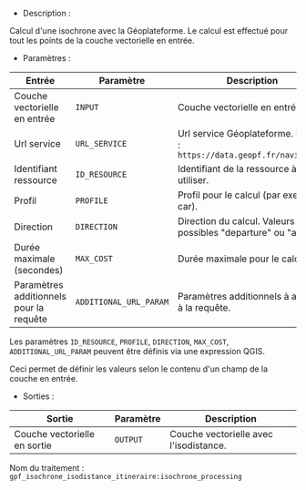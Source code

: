 - Description :

Calcul d'une isochrone avec la Géoplateforme. Le calcul est effectué pour tout les points de la couche vectorielle en entrée.

- Paramètres :

| Entrée           | Paramètre          | Description                                                |
|------------------|--------------------|------------------------------------------------------------|
| Couche vectorielle en entrée   | `INPUT`        | Couche vectorielle en entrée |
| Url service   | `URL_SERVICE`        | Url service Géoplateforme. Défaut : `https://data.geopf.fr/navigation` |
| Identifiant ressource   | `ID_RESOURCE`        | Identifiant de la ressource à utiliser. |
| Profil      | `PROFILE`      | Profil pour le calcul (par exemple car). |
| Direction      | `DIRECTION`      | Direction du calcul. Valeurs possibles "departure" ou "arrival". |
| Durée maximale (secondes)      | `MAX_COST`      | Durée maximale pour le calcul. |
| Paramètres additionnels pour la requête      | `ADDITIONAL_URL_PARAM`      | Paramètres additionnels à ajouter à la requête. |

Les paramètres `ID_RESOURCE`, `PROFILE`, `DIRECTION`, `MAX_COST`, `ADDITIONAL_URL_PARAM` peuvent être définis via une expression QGIS.

Ceci permet de définir les valeurs selon le contenu d'un champ de la couche en entrée.

- Sorties :

| Sortie                             | Paramètre                           | Description                    |
|------------------------------------|-------------------------------------|--------------------------------|
| Couche vectorielle en sortie | `OUTPUT`        | Couche vectorielle avec l'isodistance.  |

Nom du traitement : `gpf_isochrone_isodistance_itineraire:isochrone_processing`
